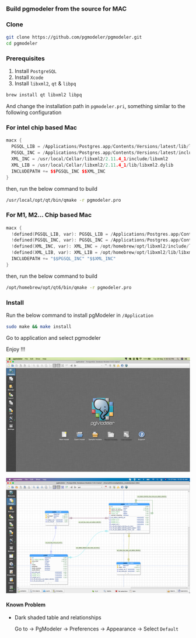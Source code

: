 ### Build pgmodeler from the source for MAC

### Clone

```bash
git clone https://github.com/pgmodeler/pgmodeler.git
cd pgmodeler
```

### Prerequisites

1. Install `PostgreSQL`
2. Install `Xcode`
3. Install `libxml2`, `qt` & `libpq`

```bash
brew install qt libxml2 libpq
```

And change the installation path in `pgmodeler.pri`, something similar to the following configuration

### For intel chip based Mac

```c++
macx {
  PGSQL_LIB = /Applications/Postgres.app/Contents/Versions/latest/lib/libpq.dylib
  PGSQL_INC = /Applications/Postgres.app/Contents/Versions/latest/include
  XML_INC = /usr/local/Cellar/libxml2/2.11.4_1/include/libxml2
  XML_LIB = /usr/local/Cellar/libxml2/2.11.4_1/lib/libxml2.dylib
  INCLUDEPATH += $$PGSQL_INC $$XML_INC
}
```

then, run the below command to build

```bash
/usr/local/opt/qt/bin/qmake -r pgmodeler.pro
```

### For M1, M2... Chip based Mac

```c++
macx {
  !defined(PGSQL_LIB, var): PGSQL_LIB = /Applications/Postgres.app/Contents/Versions/latest/lib/libpq.dylib
  !defined(PGSQL_INC, var): PGSQL_INC = /Applications/Postgres.app/Contents/Versions/latest/include
  !defined(XML_INC, var): XML_INC = /opt/homebrew/opt/libxml2/include/libxml2
  !defined(XML_LIB, var): XML_LIB = /opt/homebrew/opt/libxml2/lib/libxml2.dylib
  INCLUDEPATH += "$$PGSQL_INC" "$$XML_INC"
}
```

then, run the below command to build

```bash
/opt/homebrew/opt/qt6/bin/qmake -r pgmodeler.pro
```

### Install

Run the below command to install pgModeler in `/Application`

```bash
sudo make && make install
```

Go to application and select pgmodeler

Enjoy !!!

![screenshot](./img/mac-pgmodeler.png)

![screenshot](./img/Mac-PgModeler-1.png)

#### Known Problem

* Dark shaded table and relationships

   Go to -> PgModeler -> Preferences -> Appearance -> Select `Default`
